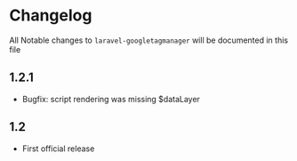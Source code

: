# Changelog

All Notable changes to `laravel-googletagmanager` will be documented in this file

## 1.2.1
- Bugfix: script rendering was missing $dataLayer

## 1.2
- First official release

